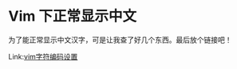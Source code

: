 # Vim 下正常显示中文

为了能正常显示中文汉字，可是让我查了好几个东西。最后放个链接吧！

Link:[vim字符编码设置](http://www.cnblogs.com/freewater/archive/2011/08/26/2154602.html)

